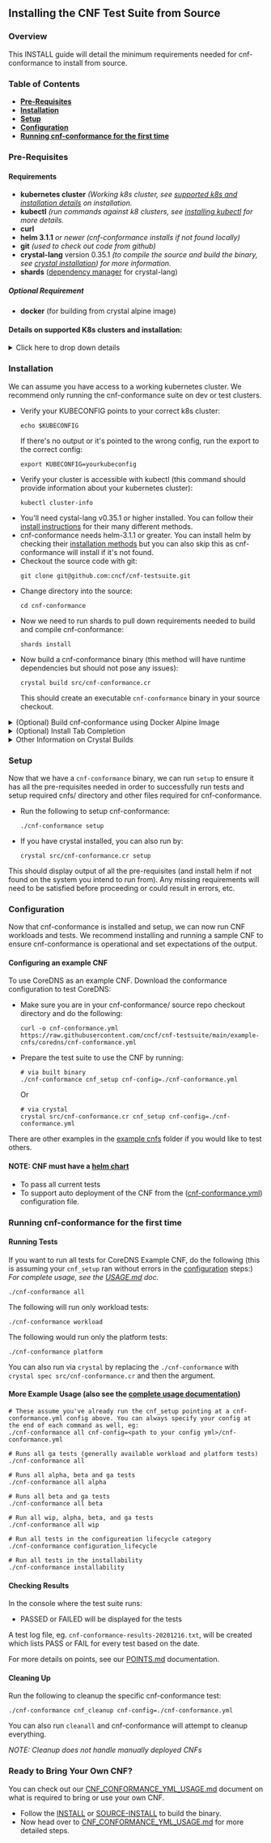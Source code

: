 Installing the CNF Test Suite from Source
---
### Overview
This INSTALL guide will detail the minimum requirements needed for cnf-conformance to install from source.

### Table of Contents
* [**Pre-Requisites**](#Pre-Requisites)
* [**Installation**](#Installation)
* [**Setup**](#Setup)
* [**Configuration**](#Configuration)
* [**Running cnf-conformance for the first time**](#Running-cnf-conformance-for-the-first-time)

### Pre-Requisites

#### Requirements
* **kubernetes cluster** *(Working k8s cluster, see [supported k8s and installation details](#Details-on-supported-k8s-clusters-and-installation) on installation.*
* **kubectl** *(run commands against k8 clusters, see [installing kubectl](https://kubernetes.io/docs/tasks/tools/install-kubectl/) for more details.*
* **curl**
* **helm 3.1.1** *or newer* *(cnf-conformance installs if not found locally)*
* **git** *(used to check out code from github)*
* **crystal-lang** version 0.35.1 *(to compile the source and build the binary, see [crystal installation](https://crystal-lang.org/install/)) for more information.*
* **shards** ([dependency manager](https://github.com/crystal-lang/shards) for crystal-lang)
##### Optional Requirement
* **docker** (for building from crystal alpine image)

#### Details on supported K8s clusters and installation:
<details><summary>Click here to drop down details</summary>

<p>

##### Supported K8s Clusters
- [Access](https://kubernetes.io/docs/tasks/access-application-cluster/access-cluster/) to a working [Certified K8s](https://cncf.io/ck) cluster via [KUBECONFIG environment variable](https://kubernetes.io/docs/tasks/access-application-cluster/configure-access-multiple-clusters/#set-the-kubeconfig-environment-variable). (See [K8s Getting started guide](https://kubernetes.io/docs/setup/) for options)
-  Follow the optional instructions below if you don't already have a K8s cluster setup

##### Kind

- Follow the [kind install](KIND-INSTALL.md) instructions to setup a cluster in [kind](https://kind.sigs.k8s.io/)

##### k8s-infra

- You can clone the CNF-Testbed project if you have an account at Equinix Metal (formerly Packet.net). Get the code by running the following:

```
git clone https://github.com/cncf/cnf-testbed.git
```

- Clone the K8s-infra repo then Follow the [prerequisites](https://github.com/cncf/cnf-testbed/tree/master/tools#pre-requisites) for [deploying a K8s cluster](https://github.com/cncf/cnf-testbed/tree/master/tools#deploying-a-kubernetes-cluster-using-the-makefile--ci-tools) for a Equinix Metal host.
- If you already have IP addresses for your provider, and you want to manually install a K8s cluster, you can use k8s-infra to do this within your cnf-testbed repo clone.

```
cd tools/ && git clone https://github.com/crosscloudci/k8s-infra.git
```

- Now follow the [K8s-infra quick start](https://github.com/crosscloudci/k8s-infra/blob/master/README.md#quick-start) for instructions on how to install.

</p>
</details>



### Installation
We can assume you have access to a working kubernetes cluster. We recommend only running the cnf-conformance suite on dev or test clusters.

- Verify your KUBECONFIG points to your correct k8s cluster:
  ```
  echo $KUBECONFIG
  ```
  If there's no output or it's pointed to the wrong config, run the export to the correct config:
  ```
  export KUBECONFIG=yourkubeconfig
  ```
- Verify your cluster is accessible with kubectl (this command should provide information about your kubernetes cluster):
  ```
  kubectl cluster-info
  ```
- You'll need cystal-lang v0.35.1 or higher installed. You can follow their [install instructions](https://crystal-lang.org/install/) for their many different methods.
- cnf-conformance needs helm-3.1.1 or greater. You can install helm by checking their [installation methods](https://helm.sh/docs/helm/helm_install/) but you can also skip this as cnf-conformance will install if it's not found.
- Checkout the source code with git:
  ```
  git clone git@github.com:cncf/cnf-testsuite.git
  ```
- Change directory into the source:
  ```
  cd cnf-conformance
  ```
- Now we need to run shards to pull down requirements needed to build and compile cnf-conformance:
  ```
  shards install
  ```
- Now build a cnf-conformance binary (this method will have runtime dependencies but should not pose any issues):
  ```
  crystal build src/cnf-conformance.cr
  ```
  This should create an executable `cnf-conformance` binary in your source checkout.
  
<details><summary>(Optional) Build cnf-conformance using Docker  Alpine Image</summary>
<p>

We use the official crystal alpine docker image for builds; seen in [actions.yml](.github/workflows/actions.yml)

*This build method is static and DOES NOT have any runtime dependencies.*

- To build using docker crystal alpine image (great if you don't have crystal installed)

```
docker pull crystallang/crystal:0.35.1-alpine
docker run --rm -it -v $PWD:/workspace -w /workspace crystallang/crystal:0.35.1-alpine crystal build src/cnf-conformance.cr --release --static --link-flags "-lxml2 -llzma"
```
</p>
</details>

<details> <summary>(Optional) Install Tab Completion</summary>

<p>
NOTE: Also compatible with the installation styles from kubectl completion install if you prefer
https://kubernetes.io/docs/tasks/tools/install-kubectl/#enable-kubectl-autocompletion

You will need to have cnf-conformance executable in your current PATH for this to work properly.

```
./cnf-conformance completion -l error > test.sh
source test.sh
```
</p>
</details>

<details><summary>Other Information on Crystal Builds</summary>
<p>
The CNF Test Suite is modeled after make, or if you're familiar with Ruby, [rake](https://github.com/ruby/rake). Tests are created via tasks using the Crystal library, [SAM.cr](https://github.com/imdrasil/sam.cr).

To run the automated test suite within the source clone:

```
crystal spec
```
</p></details>

### Setup
Now that we have a `cnf-conformance` binary, we can run `setup` to ensure it has all the pre-requisites needed in order to successfully run tests and setup required cnfs/ directory and other files required for cnf-conformance.

- Run the following to setup cnf-conformance:
  ```
  ./cnf-conformance setup
  ```
- If you have crystal installed, you can also run by:
  ```
  crystal src/cnf-conformance.cr setup
  ```
This should display output of all the pre-requisites (and install helm if not found on the system you intend to run from). Any missing requirements will need to be satisfied before proceeding or could result in errors, etc.

### Configuration
Now that cnf-conformance is installed and setup, we can now run CNF workloads and tests. We recommend installing and running a sample CNF to ensure cnf-conformance is operational and set expectations of the output.


#### Configuring an example CNF

To use CoreDNS as an example CNF. Download the conformance configuration to test CoreDNS:

- Make sure you are in your cnf-conformance/ source repo checkout directory and do the following:
  ```
  curl -o cnf-conformance.yml https://raw.githubusercontent.com/cncf/cnf-testsuite/main/example-cnfs/coredns/cnf-conformance.yml
  ```
- Prepare the test suite to use the CNF by running:
  ```
  # via built binary
  ./cnf-conformance cnf_setup cnf-config=./cnf-conformance.yml
  ```
  Or
  ```
  # via crystal
  crystal src/cnf-conformance.cr cnf_setup cnf-config=./cnf-  conformance.yml
  ```

There are other examples in the [example cnfs](https://github.com/cncf/cnf-testsuite/tree/main/example-cnfs) folder if you would like to test others.

#### NOTE: CNF **must** have a [helm chart](https://helm.sh/)

- To pass all current tests
- To support auto deployment of the CNF from the ([cnf-conformance.yml](https://github.com/cncf/cnf-testsuite/blob/main/CNF_CONFORMANCE_YML_USAGE.md)) configuration file.

### Running cnf-conformance for the first time

#### Running Tests

If you want to run all tests for CoreDNS Example CNF, do the following (this is assuming your `cnf_setup` ran without errors in the [configuration](#Configuring-an-example-CNF) steps:)
_For complete usage, see the [USAGE.md](USAGE.md) doc._

```
./cnf-conformance all
```

The following will run only workload tests:
```
./cnf-conformance workload 
```

The following would run only the platform tests:
```
./cnf-conformance platform 
```
You can also run via `crystal` by replacing the `./cnf-conformance` with `crystal spec src/cnf-conformance.cr` and then the argument.

#### More Example Usage (also see the [complete usage documentation](https://github.com/cncf/cnf-testsuite/blob/main/USAGE.md))

```
# These assume you've already run the cnf_setup pointing at a cnf-conformance.yml config above. You can always specify your config at the end of each command as well, eg:
./cnf-conformance all cnf-config=<path to your config yml>/cnf-conformance.yml

# Runs all ga tests (generally available workload and platform tests)
./cnf-conformance all

# Runs all alpha, beta and ga tests
./cnf-conformance all alpha

# Runs all beta and ga tests
./cnf-conformance all beta

# Run all wip, alpha, beta, and ga tests
./cnf-conformance all wip

# Run all tests in the configureation lifecycle category
./cnf-conformance configuration_lifecycle

# Run all tests in the installability
./cnf-conformance installability
```

#### Checking Results

In the console where the test suite runs:
- PASSED or FAILED will be displayed for the tests

A test log file, eg. `cnf-conformance-results-20201216.txt`, will be created which lists PASS or FAIL for every test based on the date.

For more details on points, see our [POINTS.md](./POINTS.md) documentation.

#### Cleaning Up

Run the following to cleanup the specific cnf-conformance test:
```
./cnf-conformance cnf_cleanup cnf-config=./cnf-conformance.yml
```
You can also run `cleanall` and cnf-conformance will attempt to cleanup everything.

_NOTE: Cleanup does not handle manually deployed CNFs_

### Ready to Bring Your Own CNF?
You can check out our [CNF_CONFORMANCE_YML_USAGE.md](https://github.com/cncf/cnf-testsuite/blob/main/CNF_CONFORMANCE_YML_USAGE.md) document on what is required to bring or use your own CNF.

- Follow the [INSTALL](https://github.com/cncf/cnf-conformance/blob/main/INSTALL.md) or [SOURCE-INSTALL](https://github.com/cncf/cnf-conformance/blob/main/SOURCE-INSTALL.md) to build the binary.
- Now head over to [CNF_CONFORMANCE_YML_USAGE.md](https://github.com/cncf/cnf-testsuite/blob/main/CNF_CONFORMANCE_YML_USAGE.md) for more detailed steps.
